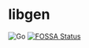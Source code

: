 # libgen

![Go](https://github.com/binodsh/libgen/workflows/Go/badge.svg) [![FOSSA Status](https://app.fossa.io/api/projects/git%2Bgithub.com%2Fbinodsh%2Flibgen.svg?type=shield)](https://app.fossa.io/projects/git%2Bgithub.com%2Fbinodsh%2Flibgen?ref=badge_shield)
